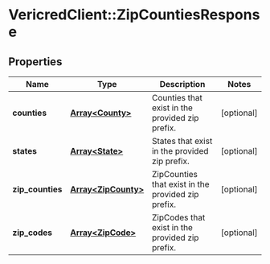 # VericredClient::ZipCountiesResponse

## Properties
Name | Type | Description | Notes
------------ | ------------- | ------------- | -------------
**counties** | [**Array&lt;County&gt;**](County.md) | Counties that exist in the provided zip prefix. | [optional] 
**states** | [**Array&lt;State&gt;**](State.md) | States that exist in the provided zip prefix. | [optional] 
**zip_counties** | [**Array&lt;ZipCounty&gt;**](ZipCounty.md) | ZipCounties that exist in the provided zip prefix. | [optional] 
**zip_codes** | [**Array&lt;ZipCode&gt;**](ZipCode.md) | ZipCodes that exist in the provided zip prefix. | [optional] 


